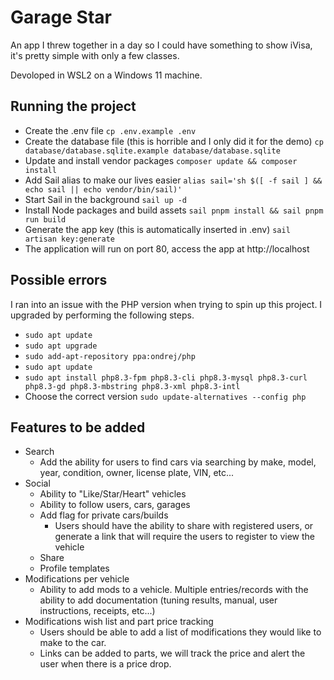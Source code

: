 # Garage Star
An app I threw together in a day so I could have something to show iVisa, it's pretty simple with only a few classes.

Devoloped in WSL2 on a Windows 11 machine.

## Running the project
- Create the .env file `cp .env.example .env`
- Create the database file (this is horrible and I only did it for the demo) `cp database/database.sqlite.example database/database.sqlite`
- Update and install vendor packages `composer update && composer install`
- Add Sail alias to make our lives easier `alias sail='sh $([ -f sail ] && echo sail || echo vendor/bin/sail)'`
- Start Sail in the background `sail up -d`
- Install Node packages and build assets `sail pnpm install && sail pnpm run build`
- Generate the app key (this is automatically inserted in .env) `sail artisan key:generate`
- The application will run on port 80, access the app at http://localhost

## Possible errors
I ran into an issue with the PHP version when trying to spin up this project. I upgraded by performing the following steps.
- `sudo apt update`
- `sudo apt upgrade`
- `sudo add-apt-repository ppa:ondrej/php`
- `sudo apt update`
- `sudo apt install php8.3-fpm php8.3-cli php8.3-mysql php8.3-curl php8.3-gd php8.3-mbstring php8.3-xml php8.3-intl`
- Choose the correct version `sudo update-alternatives --config php`

## Features to be added
- Search
    - Add the ability for users to find cars via searching by make, model, year, condition, owner, license plate, VIN, etc...
- Social
    - Ability to "Like/Star/Heart" vehicles
    - Ability to follow users, cars, garages
    - Add flag for private cars/builds
        - Users should have the ability to share with registered users, or generate a link that will require the users to register to view the vehicle
    - Share
    - Profile templates
- Modifications per vehicle
    - Ability to add mods to a vehicle. Multiple entries/records with the ability to add documentation (tuning results, manual, user instructions, receipts, etc...)
- Modifications wish list and part price tracking
    - Users should be able to add a list of modifications they would like to make to the car.
    - Links can be added to parts, we will track the price and alert the user when there is a price drop.